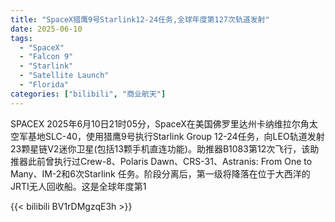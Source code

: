 ```yaml
---
title: "SpaceX猎鹰9号Starlink12-24任务,全球年度第127次轨道发射"
date: 2025-06-10
tags:
  - "SpaceX"
  - "Falcon 9"
  - "Starlink"
  - "Satellite Launch"
  - "Florida"
categories: ["bilibili", "商业航天"]
---
```


SPACEX
2025年6月10日21时05分，SpaceX在美国佛罗里达州卡纳维拉尔角太空军基地SLC-40，使用猎鹰9号执行Starlink Group 12-24任务，向LEO轨道发射23颗星链V2迷你卫星(包括13颗手机直连功能)。助推器B1083第12次飞行，该助推器此前曾执行过Crew-8、Polaris Dawn、CRS-31、Astranis: From One to Many、IM-2和6次Starlink 任务。阶段分离后，第一级将降落在位于大西洋的JRTI无人回收船。这是全球年度第1

{{< bilibili BV1rDMgzqE3h >}}